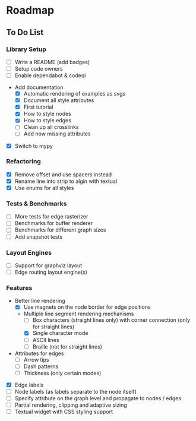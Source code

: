 # Roadmap

## To Do List

### Library Setup

* [ ] Write a README (add badges)
* [ ] Setup code owners
* [ ] Enable dependabot & codeql
* Add documentation
    * [x] Automatic rendering of examples as svgs
    * [x] Document all style attributes
    * [x] First tutorial
    * [x] How to style nodes
    * [x] How to style edges
    * [ ] Clean up all crosslinks
    * [ ] Add now missing attributes
* [x] Switch to mypy

### Refactoring

* [x] Remove offset and use spacers instead
* [x] Rename line into strip to algin with textual
* [x] Use enums for all styles

### Tests & Benchmarks

* [ ] More tests for edge rasterizer
* [ ] Benchmarks for buffer renderer
* [ ] Benchmarks for different graph sizes
* [ ] Add snapshot tests

### Layout Engines

* [ ] Support for graphviz layout
* [ ] Edge routing layout engine(s)

### Features

* Better line rendering
    * [x] Use magnets on the node border for edge positions
    * Multiple line segment rendering mechanisms
        * [ ] Box characters (straight lines only) with corner connection (only for straight lines)
        * [x] Single character mode
        * [ ] ASCII lines
        * [ ] Braille (not for straight lines)
* Attributes for edges
    * [ ] Arrow tips
    * [ ] Dash patterns
    * [ ] Thickness (only certain modes)
* [x] Edge labels
* [ ] Node labels (as labels separate to the node itself)
* [ ] Specify attribute on the graph level and propagate to nodes / edges
* [ ] Partial rendering, clipping and adaptive sizing
* [ ] Textual widget with CSS styling support

